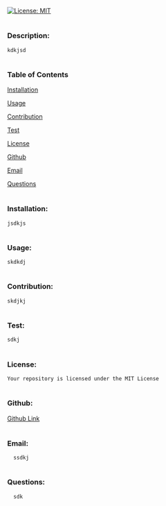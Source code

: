 
[![License: MIT](https://img.shields.io/badge/License-MIT-yellow.svg)](https://opensource.org/licenses/MIT)


# <h3 id = "descr">Description:</h3>
    kdkjsd


# <h3>Table of Contents</h3>
    
<a href="#install">Installation</a>
    
<a href="#usage">Usage</a>
    
<a href="#contr">Contribution</a>
    
<a href="#test">Test</a>
    
<a href="#license">License</a>
    
<a href="#github">Github</a>
    
<a href="#email">Email</a>
    
<a href="#question">Questions</a>

        
# <h3 id = "install">Installation:</h3>
    jsdkjs


# <h3 id = "usage">Usage:</h3>
    skdkdj
    

# <h3 id = "contr">Contribution:</h3>
    skdjkj
    
    
# <h3 id = "test">Test:</h3>
    sdkj
    

# <h3 id = "license">License:</h3>
    Your repository is licensed under the MIT License 
   

# <h3 id = "github">Github:</h3>  
<a href="https://github.com/sdjsdkj">Github Link</a>


# <h3 id = "email">Email:</h3> 
      ssdkj


# <h3 id = "question">Questions:</h3> 
      sdk

    